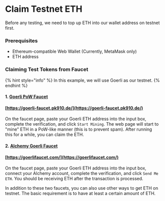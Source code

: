 # Claim Testnet ETH

Before any testing, we need to top up ETH into our wallet address on testnet first.

### Prerequisites

* Ethereum-compatible Web Wallet (Currently, MetaMask only)
* ETH address

### Claiming Test Tokens from Faucet

{% hint style="info" %}
In this example, we will use Goerli as our testnet.
{% endhint %}

#### 1. [Goerli PoW Faucet](https://goerli-faucet.pk910.de/)

#### [https://goerli-faucet.pk910.de/](https://goerli-faucet.pk910.de/)

On the faucet page, paste your Goerli ETH address into the input box, complete the verification, and click `Start Mining`. The web page will start to "mine" ETH in a PoW-like manner (this is to prevent spam). After running this for a while, you can claim the ETH.

#### 2. [Alchemy Goerli Faucet](https://goerlifaucet.com/)

#### [https://goerlifaucet.com/](https://goerlifaucet.com/)

On the faucet page, paste your Goerli ETH address into the input box, connect your Alchemy account, complete the verification, and click `Send Me ETH`. You should be receiving ETH after the transaction is processed.

In addition to these two faucets, you can also use other ways to get ETH on testnet. The basic requirement is to have at least a certain amount of ETH.
